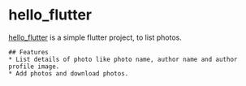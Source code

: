 # hello_flutter
[hello_flutter](https://github.com/ImShakthi/hello_flutter_create_contest) is a simple flutter project, to list photos.

    ## Features
    * List details of photo like photo name, author name and author profile image.
    * Add photos and download photos.
